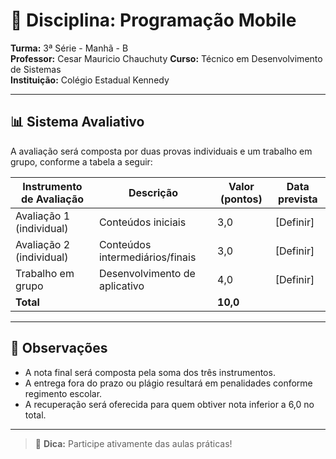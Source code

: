 # 📘 Disciplina: Programação Mobile

**Turma:** 3ª Série - Manhã - B  
**Professor:** Cesar Mauricio Chauchuty
**Curso:** Técnico em Desenvolvimento de Sistemas  
**Instituição:** Colégio Estadual Kennedy

---

## 📊 Sistema Avaliativo

A avaliação será composta por duas provas individuais e um trabalho em grupo, conforme a tabela a seguir:

| Instrumento de Avaliação     | Descrição                         | Valor (pontos) | Data prevista         |
|-----------------------------|-----------------------------------|----------------|------------------------|
| Avaliação 1 (individual)    | Conteúdos iniciais                | 3,0            | [Definir]              |
| Avaliação 2 (individual)    | Conteúdos intermediários/finais   | 3,0            | [Definir]              |
| Trabalho em grupo           | Desenvolvimento de aplicativo     | 4,0            | [Definir]              |
| **Total**                   |                                   | **10,0**       |                        |

---

## 📌 Observações

- A nota final será composta pela soma dos três instrumentos.
- A entrega fora do prazo ou plágio resultará em penalidades conforme regimento escolar.
- A recuperação será oferecida para quem obtiver nota inferior a 6,0 no total.

---

> 📱 **Dica:** Participe ativamente das aulas práticas!
